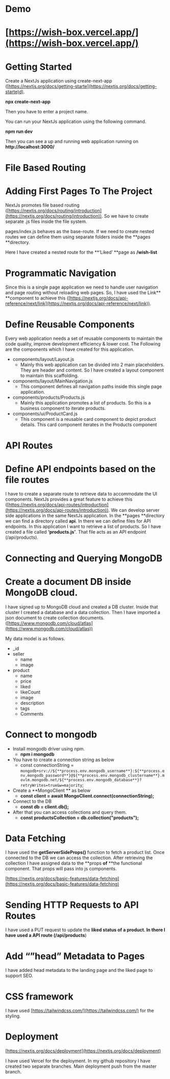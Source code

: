 # Demo

# [https://wish-box.vercel.app/](https://wish-box.vercel.app/)


# Getting Started

Create a NextJs application using create-next-app ([https://nextjs.org/docs/getting-starte](https://nextjs.org/docs/getting-starte)d).

**npx create-next-app**

Then you have to enter a project name.

You can run your NextJs application using the following command.

**npm run dev**

Then you can see a up and running web application running on **http://localhost:3000/**


# File Based Routing


# Adding First Pages To The Project

NextJs promotes file based routing ([https://nextjs.org/docs/routing/introduction](https://nextjs.org/docs/routing/introduction)). So we have to create separate .js files inside the file system.

pages/index.js behaves as the base-route. If we need to create nested routes we can define them using separate folders inside the **pages **directory.

Here I have created a nested route for the **‘Liked’ **page as **/wish-list**


# Programmatic Navigation

Since this is a single page application we need to handle user navigation and page routing without reloading web pages. So, I have used the Link** **component to achieve this ([https://nextjs.org/docs/api-reference/next/link](https://nextjs.org/docs/api-reference/next/link)).


# Define Reusable Components

Every web application needs a set of reusable components to maintain the code quality, improve development efficiency & lower cost. The Following are the components which I have created for this application.



*   components/layout/Layout.js
    *   Mainly this web application can be divided into 2 main placeholders. They are header and content. So I have created a layout component to maintain this scaffolding.
*   components/layout/MainNavigation.js
    *   This component defines all navigation paths inside this single page application.
*   components/products/Products.js
    *   Mainly this application promotes a list of products. So this is a business component to iterate products.
*   components/ui/ProductCard.js
    *   This component is a reusable card component to depict product details. This card component iterates in the Products component


# API Routes


# Define API endpoints based on the file routes

I have to create a separate route to retrieve data to accommodate the UI components. NextJs provides a great feature to achieve this ([https://nextjs.org/docs/api-routes/introduction](https://nextjs.org/docs/api-routes/introduction)). We can develop server side applications in the same NextJs application. In the **pages **directory we can find a directory called **api**. In there we can define files for API endpoints. In this application I want to retrieve a list of products. So I have created a file called **‘products.js’**. That file acts as an API endpoint (/api/products).


# Connecting and Querying MongoDB


# Create a document DB inside MongoDB cloud.

I have signed up to MongoDB cloud and created a DB cluster. Inside that cluster I created a database and a data collection. Then I have imported a json document to create collection documents.
([https://www.mongodb.com/cloud/atlas](https://www.mongodb.com/cloud/atlas))

My data model is as follows.



*   _id
*   seller
    *   name
    *   image
*   product
    *   name
    *   price
    *   liked
    *   likeCount
    *   image
    *   description
    *   tags
    *   Comments

	


# Connect to mongodb



*   Install mongodb driver using npm.
    *   **npm i mongodb**  
*   You have to create a connection string as below
    *   const connectionString = `mongodb+srv://${**process.env.mongodb_username**}:${**process.env.mongodb_password**}@${**process.env.mongodb_clustername**}.movlm.mongodb.net/${**process.env.mongodb_database**}?retryWrites=true&w=majority`;
*   Create a **MongoClient ** as below
    *   **const client = await MongoClient.connect(connectionString);**
*   Connect to the DB
    *   **const db = client.db();**
*   After that you can access collections and query them.
    *   **const productsCollection = db.collection("products");**


# Data Fetching

I have used the **getServerSideProps()** function to fetch a product list. Once connected to the DB we can access the collection. After retrieving the collection I have assigned data to the **props **of** **the functional component. That props will pass into js components.

[https://nextjs.org/docs/basic-features/data-fetching](https://nextjs.org/docs/basic-features/data-fetching)


# Sending HTTP Requests to API Routes

I have used a PUT request to update the **liked **status of a product. In there I have used a API route (**/api/products**)


# Add “”head” Metadata to Pages

I have added head metadata to the landing  page and the liked page to support SEO.


# CSS framework

I have used [https://tailwindcss.com/](https://tailwindcss.com/) for the styling.


# Deployment

[https://nextjs.org/docs/deployment](https://nextjs.org/docs/deployment)

I have used Vercel for the deployment. In my github repository I have created two separate branches. Main deployment push from the master branch.
